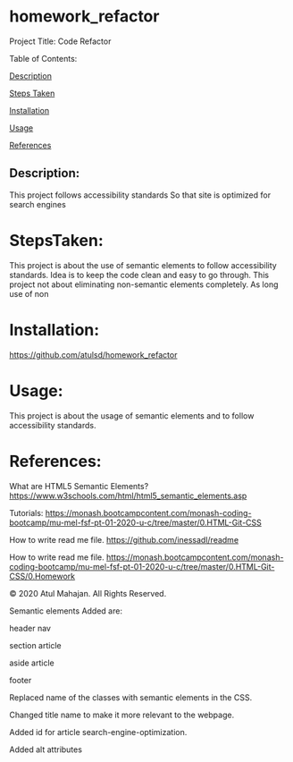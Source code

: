 # homework_refactor

Project Title: Code Refactor

Table of Contents:

[Description](#Description:)

[Steps Taken](#StepsTaken:)

[Installation](#Installation:)

[Usage](#Usage:)

[References](#References:)

## Description:

This project follows accessibility standards
So that site is optimized for search engines

# StepsTaken:

This project is about the use of semantic elements to follow accessibility standards. Idea is to keep the code clean and easy to go through. This project not about eliminating non-semantic elements completely. As long use of non

# Installation:

https://github.com/atulsd/homework_refactor

# Usage:

This project is about the usage of semantic elements and to follow accessibility standards.

# References:

What are HTML5 Semantic Elements? https://www.w3schools.com/html/html5_semantic_elements.asp

Tutorials: https://monash.bootcampcontent.com/monash-coding-bootcamp/mu-mel-fsf-pt-01-2020-u-c/tree/master/0.HTML-Git-CSS

How to write read me file. https://github.com/inessadl/readme

How to write read me file. https://monash.bootcampcontent.com/monash-coding-bootcamp/mu-mel-fsf-pt-01-2020-u-c/tree/master/0.HTML-Git-CSS/0.Homework

© 2020 Atul Mahajan. All Rights Reserved.

Semantic elements Added are:

header
nav

section
article

aside
article

footer

Replaced name of the classes with semantic elements in the CSS.

Changed title name to make it more relevant to the webpage.

Added id for article search-engine-optimization.

Added alt attributes
